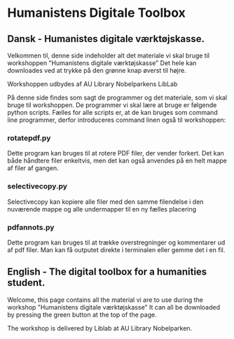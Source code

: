 # Humanistens Digitale Toolbox
## Dansk - Humanistes digitale værktøjskasse. 
Velkommen til, denne side indeholder alt det materiale vi skal bruge til workshoppen "Humanistens digitale værktøjskasse" Det hele kan downloades ved at trykke på den grønne knap øverst til højre.

Workshoppen udbydes af AU Library Nobelparkens LibLab 

På denne side findes som sagt de programmer og det materiale, som vi skal bruge til workshoppen. De programmer vi skal lære at bruge er følgende python scripts. Fælles for alle scripts er, at de kan bruges som command line programmer, derfor introduceres command linen også til workshoppen:

### rotatepdf.py
Dette program kan bruges til at rotere PDF filer, der vender forkert. Det kan både håndtere filer enkeltvis, men det kan også anvendes på en helt mappe af filer af gangen.

### selectivecopy.py 
Selectivecopy kan kopiere alle filer med den samme filendelse i den nuværende mappe og alle undermapper til en ny fælles placering

### pdfannots.py
Dette program kan bruges til at trække overstregninger og kommentarer ud af pdf filer. Man kan få outputet direkte i terminalen eller gemme det i en fil.

## English - The digital toolbox for a humanities student.
Welcome, this page contains all the material vi are to use during the workshop "Humanistens digitale værktøjskasse" It can all be downloaded by pressing the green button at the top of the page.

The workshop is delivered by Liblab at AU Library Nobelparken.
